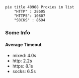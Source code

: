 
```mermaid
pie title 40968 Proxies in list
    "HTTP" : 28605
    "HTTPS": 10807
    "SOCKS" : 8694
```

### Some Info
#### Average Timeout

- mixed: 4.0s
- http: 2.2s
- https: 8.1s
- socks: 6.5s